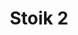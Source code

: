 ---
title: 'Stoik 2'
description: ''
credit: 'Place Holder'
style: ''
project: 'Stoik'
type: 'photo'
pathToImage: '/gallery/stoik-2.jpg'
alt: 'Stoik 2'
width: 2160
height: 3098
...